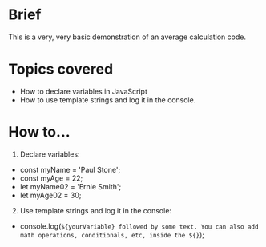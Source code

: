 # Brief
This is a very, very basic demonstration of an average calculation code.

# Topics covered
- How to declare variables in JavaScript
- How to use template strings and log it in the console.
 
# How to...
1) Declare variables:
  * const myName = 'Paul Stone';
  * const myAge = 22;
  * let myName02 = 'Ernie Smith';
  * let myAge02 = 30;
2) Use template strings and log it in the console:
  * console.log(`${yourVariable} followed by some text. You can also add math operations, conditionals,
   etc, inside the ${}`);

